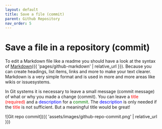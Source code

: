 ```yaml
---
layout: default
title: Save a file (commit)
parent: Github Repository
nav_order: 5
---
```


# Save a file in a repository (commit)
To edit a Markdown file like a readme you should have a look at the syntax of [Markdown](github-markdown)({{ 'pages/github-markdown' | relative_url }}). Because you can create headings, list items, links and more to make your text clearer. Markdown is a very simple format and is used in more and more areas like wikis or issuesystems.

In Git systems it is necessary to leave a small message (commit message) of what or why you made a change (commit). You can leave a <span style="color:red;">title (required)</span> and a <span style="color:blue;">description</span> for a <span style="color:green;">commit</span>. The <span style="color:blue;">description</span> is only needed if the <span style="color:red;">title</span> is not sufficient. But a meaningful title would be great!

![Git repo commit]({{ 'assets/images/github-repo-commit.png' | relative_url }})
